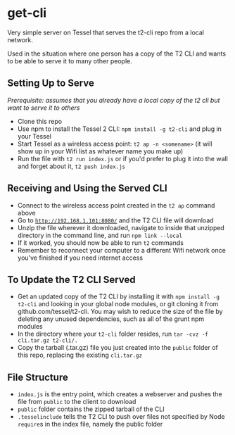 get-cli
====

Very simple server on Tessel that serves the t2-cli repo from a local network.

Used in the situation where one person has a copy of the T2 CLI and wants to be able to serve it to many other people.

## Setting Up to Serve

*Prerequisite: assumes that you already have a local copy of the t2 cli but want to serve it to others*

* Clone this repo
* Use npm to install the Tessel 2 CLI: `npm install -g t2-cli` and plug in your Tessel
* Start Tessel as a wireless access point: `t2 ap -n <somename>` (it will show up in your Wifi list as whatever name you make up)
* Run the file with `t2 run index.js` or if you'd prefer to plug it into the wall and forget about it, `t2 push index.js`

## Receiving and Using the Served CLI

* Connect to the wireless access point created in the `t2 ap` command above
* Go to [`http://192.168.1.101:8080/`](http://192.168.1.101:8080/) and the T2 CLI file will download
* Unzip the file wherever it downloaded, navigate to inside that unzipped directory in the command line, and run `npm link --local`
* If it worked, you should now be able to run `t2` commands
* Remember to reconnect your computer to a different Wifi network once you've finished if you need internet access

## To Update the T2 CLI Served

* Get an updated copy of the T2 CLI by installing it with `npm install -g t2-cli` and looking in your global node modules, or git cloning it from github.com/tessel/t2-cli. You may wish to reduce the size of the file by deleting any unused dependencies, such as all of the grunt npm modules
* In the directory where your `t2-cli` folder resides, run `tar -cvz -f cli.tar.gz t2-cli/.`
* Copy the tarball (.tar.gz) file you just created into the `public` folder of this repo, replacing the existing `cli.tar.gz`

## File Structure

* `index.js` is the entry point, which creates a webserver and pushes the file from `public` to the client to download
* `public` folder contains the zipped tarball of the CLI
* `.tesselinclude` tells the T2 CLI to push over files not specified by Node `require`s in the index file, namely the public folder
